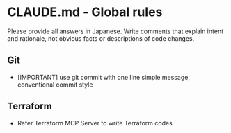 # CLAUDE.md - Global rules

Please provide all answers in Japanese.
Write comments that explain intent and rationale, not obvious facts or descriptions of code changes.


## Git

 - [IMPORTANT] use git commit with one line simple message, conventional commit style

 ## Terraform

 - Refer Terraform MCP Server to write Terraform codes

